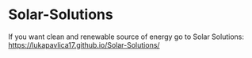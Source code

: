 # Solar-Solutions

If you want clean and renewable source of energy go to Solar Solutions: https://lukapavlica17.github.io/Solar-Solutions/
